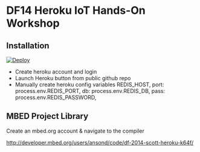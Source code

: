 # DF14 Heroku IoT Hands-On Workshop 

## Installation

[![Deploy](https://www.herokucdn.com/deploy/button.png)](https://heroku.com/deploy)

 * Create heroku account and login
 * Launch Heroku button from public github repo
 * Manually create heroku config variables
	REDIS_HOST,
   port: process.env.REDIS_PORT,
   db: process.env.REDIS_DB,
   pass: process.env.REDIS_PASSWORD,


## MBED Project Library

Create an mbed.org account & navigate to the compiler

http://developer.mbed.org/users/ansond/code/df-2014-scott-heroku-k64f/


